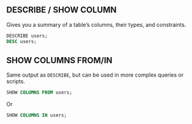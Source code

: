 ## DESCRIBE / SHOW COLUMN

Gives you a summary of a table’s columns, their types, and constraints.

```sql
DESCRIBE users;
DESC users;
```

## SHOW COLUMNS FROM/IN

Same output as `DESCRIBE`, but can be used in more complex queries or scripts.

```sql
SHOW COLUMNS FROM users;
```

Or

```sql
SHOW COLUMNS IN users;
```

